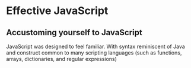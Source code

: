 # Effective JavaScript
## Accustoming yourself to JavaScript
JavaScript was designed to feel familiar. With syntax reminiscent of Java and construct common to many scripting languages (such as functions, arrays, dictionaries, and regular expressions)